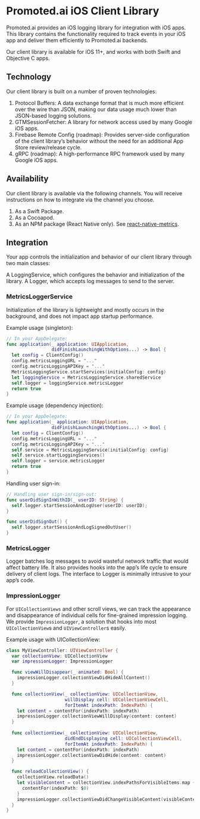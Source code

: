# Promoted.ai iOS Client Library
Promoted.ai provides an iOS logging library for integration with iOS apps. This library contains the functionality required to track events in your iOS app and deliver them efficiently to Promoted.ai backends.

Our client library is available for iOS 11+, and works with both Swift and Objective C apps.

## Technology
Our client library is built on a number of proven technologies:

1. Protocol Buffers: A data exchange format that is much more efficient over the wire than JSON, making our data usage much lower than JSON-based logging solutions.
1. GTMSessionFetcher: A library for network access used by many Google iOS apps.
1. Firebase Remote Config (roadmap): Provides server-side configuration of the client library’s behavior without the need for an additional App Store review/release cycle.
1. gRPC (roadmap): A high-performance RPC framework used by many Google iOS apps.

## Availability
Our client library is available via the following channels. You will receive instructions on how to integrate via the channel you choose.

1. As a Swift Package.
1. As a Cocoapod.
1. As an NPM package (React Native only). See [react-native-metrics](https://github.com/promotedai/react-native-metrics).

## Integration
Your app controls the initialization and behavior of our client library through two main classes:

A LoggingService, which configures the behavior and initialization of the library. 
A Logger, which accepts log messages to send to the server. 

### MetricsLoggerService
Initialization of the library is lightweight and mostly occurs in the background, and does not impact app startup performance.

Example usage (singleton):
~~~swift
// In your AppDelegate:
func application(_ application: UIApplication,
                 didFinishLaunchingWithOptions...) -> Bool {
  let config = ClientConfig()
  config.metricsLoggingURL = "..."
  config.metricsLoggingAPIKey = "..."
  MetricsLoggingService.startServices(initialConfig: config)
  let loggingService = MetricsLoggingService.sharedService
  self.logger = loggingService.metricsLogger
  return true
}
~~~

Example usage (dependency injection):
~~~swift
// In your AppDelegate:
func application(_ application: UIApplication,
                 didFinishLaunchingWithOptions...) -> Bool {
  let config = ClientConfig()
  config.metricsLoggingURL = "..."
  config.metricsLoggingAPIKey = "..."
  self.service = MetricsLoggingService(initialConfig: config)
  self.service.startLoggingServices()
  self.logger = service.metricsLogger
  return true
}
~~~

Handling user sign-in:
~~~swift
// Handling user sign-in/sign-out:
func userDidSignInWithID(_ userID: String) {
  self.logger.startSessionAndLogUser(userID: userID);
}

func userDidSignOut() {
  self.logger.startSessionAndLogSignedOutUser()
}
~~~

### MetricsLogger
Logger batches log messages to avoid wasteful network traffic that would affect battery life. It also provides hooks into the app’s life cycle to ensure delivery of client logs. The interface to Logger is minimally intrusive to your app’s code.

### ImpressionLogger
For `UICollectionViews` and other scroll views, we can track the appearance and disappearance of individual cells for fine-grained impression logging. We provide `ImpressionLogger`, a solution that hooks into most `UICollectionView`s and `UIViewController`s easily.

Example usage with UICollectionView:
~~~swift
class MyViewController: UIViewController {
  var collectionView: UICollectionView
  var impressionLogger: ImpressionLogger

  func viewWillDisappear(_ animated: Bool) {
    impressionLogger.collectionViewDidHideAllContent()
  }

  func collectionView(_ collectionView: UICollectionView,
                      willDisplay cell: UICollectionViewCell,
                      forItemAt indexPath: IndexPath) {
    let content = contentFor(indexPath: indexPath)
    impressionLogger.collectionViewWillDisplay(content: content)
  }
   
  func collectionView(_ collectionView: UICollectionView,
                      didEndDisplaying cell: UICollectionViewCell,
                      forItemAt indexPath: IndexPath) {
    let content = contentFor(indexPath: indexPath)
    impressionLogger.collectionViewDidHide(content: content)
  }

  func reloadCollectionView() {
    collectionView.reloadData()
    let visibleContent = collectionView.indexPathsForVisibleItems.map {
      contentFor(indexPath: $0)
    }
    impressionLogger.collectionViewDidChangeVisibleContent(visibleContent)
  }
}
~~~
